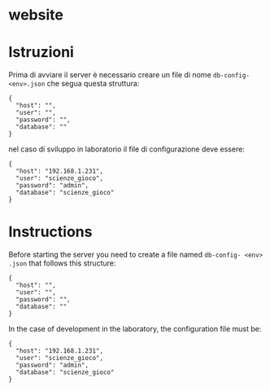 # website

# Istruzioni

Prima di avviare il server è necessario creare un file di nome `db-config-<env>.json` che segua questa struttura:
```
{
  "host": "",
  "user": "",
  "password": "",
  "database": ""
}
```

nel caso di sviluppo in laboratorio il file di configurazione deve essere:
```
{
  "host": "192.168.1.231",
  "user": "scienze_gioco",
  "password": "admin",
  "database": "scienze_gioco"
}
```


# Instructions

Before starting the server you need to create a file named `db-config- <env> .json` that follows this structure:
```
{
  "host": "",
  "user": "",
  "password": "",
  "database": ""
}
```

In the case of development in the laboratory, the configuration file must be:
```
{
  "host": "192.168.1.231",
  "user": "scienze_gioco",
  "password": "admin",
  "database": "scienze_gioco"
}
```
